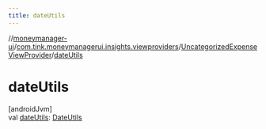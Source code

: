 ```yaml
---
title: dateUtils
---
```

//[moneymanager-ui](../../../index.html)/[com.tink.moneymanagerui.insights.viewproviders](../index.html)/[UncategorizedExpenseViewProvider](index.html)/[dateUtils](date-utils.html)



# dateUtils



[androidJvm]\
val [dateUtils](date-utils.html): [DateUtils](../../se.tink.utils/-date-utils/index.html)




